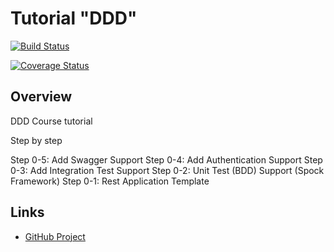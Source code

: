 # Tutorial "DDD" 

[![Build Status](https://travis-ci.org/myunusov/tutor-ddd.svg?branch=master)](https://travis-ci.org/myunusov/tutor-ddd)

[![Coverage Status](https://coveralls.io/repos/myunusov/tutor-ddd/badge.svg?branch=master&service=github)](https://coveralls.io/github/myunusov/tutor-ddd?branch=master)

## Overview

DDD Course tutorial

Step by step

Step 0-5: Add Swagger Support
Step 0-4: Add Authentication Support
Step 0-3: Add Integration Test Support
Step 0-2: Unit Test (BDD) Support (Spock Framework)
Step 0-1: Rest Application Template

## Links  

* [GitHub Project](https://github.com/myunusov/tutor-ddd)
